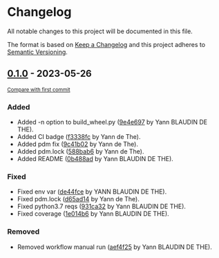 # Changelog

All notable changes to this project will be documented in this file.

The format is based on [Keep a Changelog](http://keepachangelog.com/en/1.0.0/)
and this project adheres to [Semantic Versioning](http://semver.org/spec/v2.0.0.html).

<!-- insertion marker -->
## [0.1.0](https://github.com/ydethe/basilisk_mockup/releases/tag/0.1.0) - 2023-05-26

<small>[Compare with first commit](https://github.com/ydethe/basilisk_mockup/compare/0b488ad8d2a572a4432b6b91af1f7234d07414d8...0.1.0)</small>

### Added

- Added -n option to build_wheel.py ([9e4e697](https://github.com/ydethe/basilisk_mockup/commit/9e4e697237e36094b6fc19d5eef37a486eecbaa5) by Yann BLAUDIN DE THE).
- Added CI badge ([f3338fc](https://github.com/ydethe/basilisk_mockup/commit/f3338fc0b713294cf5589270baa6c66b8eb93da8) by Yann de The).
- Added pdm fix ([9c41b02](https://github.com/ydethe/basilisk_mockup/commit/9c41b02b94a0d5d97f532b4a3bed585e389e1cbc) by Yann de The).
- Added pdm.lock ([588bab6](https://github.com/ydethe/basilisk_mockup/commit/588bab61d74bafef2770745a1b3e66275b0eac0d) by Yann de The).
- Added README ([0b488ad](https://github.com/ydethe/basilisk_mockup/commit/0b488ad8d2a572a4432b6b91af1f7234d07414d8) by Yann BLAUDIN DE THE).

### Fixed

- Fixed env var ([de44fce](https://github.com/ydethe/basilisk_mockup/commit/de44fce85b7f01f10d68b0bda5f5917d48538ff1) by YANN BLAUDIN DE THE).
- Fixed pdm.lock ([d65ad14](https://github.com/ydethe/basilisk_mockup/commit/d65ad148386638107b14de4b142f8d324748cb55) by Yann de The).
- Fixed python3.7 reqs ([931ca32](https://github.com/ydethe/basilisk_mockup/commit/931ca32d3331813d69c8546f7d6429be59b62116) by Yann BLAUDIN DE THE).
- Fixed coverage ([1e014b6](https://github.com/ydethe/basilisk_mockup/commit/1e014b6474d959104082856c643b965304665eff) by Yann BLAUDIN DE THE).

### Removed

- Removed workflow manual run ([aef4f25](https://github.com/ydethe/basilisk_mockup/commit/aef4f25f47e369644f1fe8b59006f9dd4e0a1666) by Yann BLAUDIN DE THE).

